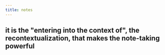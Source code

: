```yaml
---
title: notes
---
```


## it is the "entering into the context of", the recontextualization, that makes the note-taking powerful
